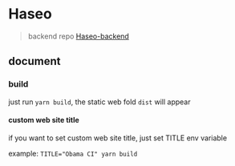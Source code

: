 # Haseo
> backend repo [Haseo-backend](https://github.com/A-Horse/haseo-backend)

## document
### build
just run `yarn build`, the static web fold `dist` will appear

#### custom web site title
if you want to set custom web site title, just set TITLE env variable

example: `TITLE="Obama CI" yarn build`

